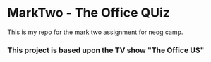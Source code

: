 # MarkTwo - The Office QUiz
This is my repo for the mark two assignment for neog camp.

### This project is based upon the TV show "The Office US"